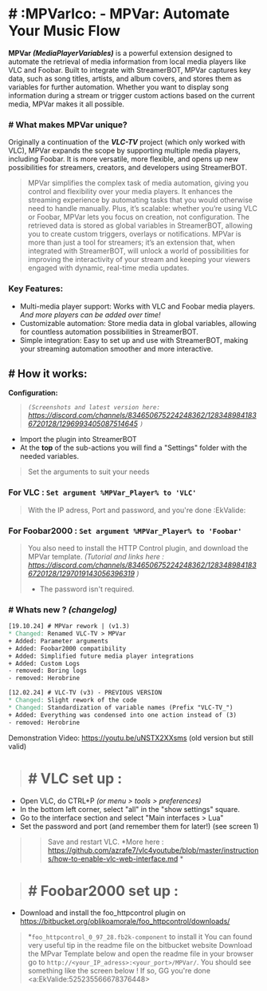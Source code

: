 # \# :MPVarIco:﻿ - MPVar: Automate Your Music Flow
**MPVar *(MediaPlayerVariables)*** is a powerful extension designed to automate the retrieval of media information from local media players like VLC and Foobar. Built to integrate with StreamerBOT, MPVar captures key data, such as song titles, artists, and album covers, and stores them as variables for further automation. Whether you want to display song information during a stream or trigger custom actions based on the current media, MPVar makes it all possible.
### \# What makes MPVar unique?
Originally a continuation of the ***VLC-TV*** project (which only worked with VLC), MPVar expands the scope by supporting multiple media players, including Foobar. It is more versatile, more flexible, and opens up new possibilities for streamers, creators, and developers using StreamerBOT.
> MPVar simplifies the complex task of media automation, giving you control and flexibility over your media players. It enhances the streaming experience by automating tasks that you would otherwise need to handle manually. Plus, it’s scalable: whether you’re using VLC or Foobar, MPVar lets you focus on creation, not configuration.
> The retrieved data is stored as global variables in StreamerBOT, allowing you to create custom triggers, overlays or notifications.
> MPVar is more than just a tool for streamers; it’s an extension that, when integrated with StreamerBOT, will unlock a world of possibilities for improving the interactivity of your stream and keeping your viewers engaged with dynamic, real-time media updates.

### Key Features:
* Multi-media player support: Works with VLC and Foobar media players. *And more players can be added over time!*
* Customizable automation: Store media data in global variables, allowing for countless automation possibilities in StreamerBOT.
* Simple integration: Easy to set up and use with StreamerBOT, making your streaming automation smoother and more interactive.

## \# How it works:
**Configuration:**
> *`(Screenshots and latest version here:` https://discord.com/channels/834650675224248362/1283489841836720128/1296993405087514645 `)`*
* Import the plugin into StreamerBOT
* At the __top__ of the sub-actions you will find a "Settings" folder with the needed variables.
> Set the arguments to suit your needs
### For VLC : `Set argument %MPVar_Player% to 'VLC'`
> With the IP adress, Port and password, and you're done :EkValide:﻿ 
### For Foobar2000 : `Set argument %MPVar_Player% to 'Foobar'`
> You also need to install the HTTP Control plugin, and download the MPVar template.
> *(Tutorial and links here : https://discord.com/channels/834650675224248362/1283489841836720128/1297019143056396319 )*
> - The password isn't required.

### \# Whats new ? *(changelog)*
```changelog
[19.10.24] # MPVar rework | (v1.3)
* Changed: Renamed VLC-TV > MPVar
+ Added: Parameter arguments
+ Added: Foobar2000 compatibility
+ Added: Simplified future media player integrations
+ Added: Custom Logs
- removed: Boring logs
- removed: Herobrine

[12.02.24] # VLC-TV (v3) - PREVIOUS VERSION
* Changed: Slight rework of the code
* Changed: Standardization of variable names (Prefix "VLC-TV_")
+ Added: Everything was condensed into one action instead of (3)
- removed: Herobrine
```

Demonstration Video: https://youtu.be/uNSTX2XXsms (old version but still valid)

> # \# VLC set up :
* Open VLC, do CTRL+P *(or menu > tools > preferences)*
* In the bottom left corner, select "all" in the "show settings" square.
* Go to the interface section and select "Main interfaces > Lua"
* Set the password and port (and remember them for later!) (see screen 1)
> > Save and restart VLC.
*More here : https://github.com/azrafe7/vlc4youtube/blob/master/instructions/how-to-enable-vlc-web-interface.md *

> # \# Foobar2000 set up :
* Download and install the foo_httpcontrol plugin on https://bitbucket.org/oblikoamorale/foo_httpcontrol/downloads/
> *`foo_httpcontrol_0_97_28.fb2k-component` to install it
> You can found very useful tip in the readme file on the bitbucket website
Download the MPvar Template below and open the readme file in your browser
> go to `http://<your_IP_adress>:<your_port>/MPVar/`. You should see something like the screen below !
> If so, GG you're done <a:EkValide:525235566678376448>